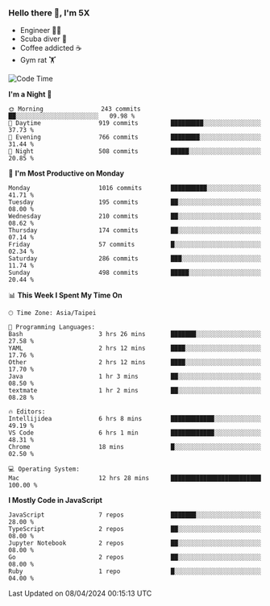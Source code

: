 ### Hello there 👋, I'm 5X

* Engineer 👨‍💻
* Scuba diver 🤿
* Coffee addicted ☕️
* Gym rat 🏋️

<!--START_SECTION:waka-->
![Code Time](http://img.shields.io/badge/Code%20Time-899%20hrs%2050%20mins-blue)

**I'm a Night 🦉** 

```text
🌞 Morning                243 commits         ██░░░░░░░░░░░░░░░░░░░░░░░   09.98 % 
🌆 Daytime                919 commits         █████████░░░░░░░░░░░░░░░░   37.73 % 
🌃 Evening                766 commits         ████████░░░░░░░░░░░░░░░░░   31.44 % 
🌙 Night                  508 commits         █████░░░░░░░░░░░░░░░░░░░░   20.85 % 
```
📅 **I'm Most Productive on Monday** 

```text
Monday                   1016 commits        ██████████░░░░░░░░░░░░░░░   41.71 % 
Tuesday                  195 commits         ██░░░░░░░░░░░░░░░░░░░░░░░   08.00 % 
Wednesday                210 commits         ██░░░░░░░░░░░░░░░░░░░░░░░   08.62 % 
Thursday                 174 commits         ██░░░░░░░░░░░░░░░░░░░░░░░   07.14 % 
Friday                   57 commits          █░░░░░░░░░░░░░░░░░░░░░░░░   02.34 % 
Saturday                 286 commits         ███░░░░░░░░░░░░░░░░░░░░░░   11.74 % 
Sunday                   498 commits         █████░░░░░░░░░░░░░░░░░░░░   20.44 % 
```


📊 **This Week I Spent My Time On** 

```text
🕑︎ Time Zone: Asia/Taipei

💬 Programming Languages: 
Bash                     3 hrs 26 mins       ███████░░░░░░░░░░░░░░░░░░   27.58 % 
YAML                     2 hrs 12 mins       ████░░░░░░░░░░░░░░░░░░░░░   17.76 % 
Other                    2 hrs 12 mins       ████░░░░░░░░░░░░░░░░░░░░░   17.70 % 
Java                     1 hr 3 mins         ██░░░░░░░░░░░░░░░░░░░░░░░   08.50 % 
textmate                 1 hr 2 mins         ██░░░░░░░░░░░░░░░░░░░░░░░   08.28 % 

🔥 Editors: 
Intellijidea             6 hrs 8 mins        ████████████░░░░░░░░░░░░░   49.19 % 
VS Code                  6 hrs 1 min         ████████████░░░░░░░░░░░░░   48.31 % 
Chrome                   18 mins             █░░░░░░░░░░░░░░░░░░░░░░░░   02.50 % 

💻 Operating System: 
Mac                      12 hrs 28 mins      █████████████████████████   100.00 % 
```

**I Mostly Code in JavaScript** 

```text
JavaScript               7 repos             ███████░░░░░░░░░░░░░░░░░░   28.00 % 
TypeScript               2 repos             ██░░░░░░░░░░░░░░░░░░░░░░░   08.00 % 
Jupyter Notebook         2 repos             ██░░░░░░░░░░░░░░░░░░░░░░░   08.00 % 
Go                       2 repos             ██░░░░░░░░░░░░░░░░░░░░░░░   08.00 % 
Ruby                     1 repo              █░░░░░░░░░░░░░░░░░░░░░░░░   04.00 % 
```




 Last Updated on 08/04/2024 00:15:13 UTC
<!--END_SECTION:waka-->
